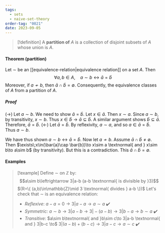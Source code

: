 ```yaml
---
tags:
  - sets
  - naive-set-theory
order-tag: "0021"
date: 2023-09-05
---
```

>[!definition]
>A **partition of** $A$ is a collection of disjoint subsets of $A$ whose union is $A$.

#### Theorem (partition)
Let $\sim$ be an [[equivalence-relation|equivalence relation]] on a set $A$. Then $$\forall a,b\in A,\quad a\sim b \leftrightarrow \bar{a}=\bar{b}$$
Moreover, if $a\not\sim b$, then $\bar{a}\cap \bar{b}=\emptyset$. 
Consequently, the equivalence classes of $A$ from a partition of $A$.
##### Proof
($\rightarrow$) Let $a\sim b$. We need to show $\bar{a}=\bar{b}$.
Let $x\in\bar{a}$. Then $x\sim a$. Since $a\sim b$, by transitivity, $x\sim b$.
Thus $x\in\bar{b}\to \bar{a}\subseteq \bar{b}$.
A similar argument shows $\bar{b}\subseteq \bar{a}$.
Therefore, $\bar{a}=\bar{b}$.
($\leftarrow$) Let $\bar{a}=\bar{b}$. By reflexivity, $a\sim a$, and so $a\in\bar{a}=\bar{b}$. Thus $a\sim b$.

We have thus shown $a\sim b\leftrightarrow \bar{a}=\bar{b}$.
Now let $a\not\sim b$. Assume $\bar{a}\cap \bar{b}\neq\emptyset$. Then $\exists\;x\in(\bar{a}\cap \bar{b})\to x\sim a \textnormal{ and } x\sim b\to a\sim b$ (by transitivity). But this is a contradiction. This $\bar{a}\cap \bar{b}=\emptyset$.

#### Examples

>[!example]
>Define $\sim$ on $\mathbb{Z}$ by:
>$$a\sim b\leftrightarrow 3|a-b (a-b \textnormal{ is divisible by }3)$$
>$(R=\{ (a,b)\in\mathbb{Z}\mid 3 \textnormal{ divides } a-b \})$
>Let's check that $\sim$ is an equivalence relation:
>- *Reflexive*: $a-a=0\to 3|a-a\to a\sim a$ ✔️
>- *Symmetric:* $a\sim b\to 3|a-b \to 3|-(a-b)\to 3|b-a\to b\sim a$ ✔️
>- *Transitive*: $a\sim b\textnormal{ and }b\sim c\to 3|a-b \textnormal{ and } 3|b-c \to$
>$3|(a-b)+(b-c) \to 3|a-c\to a\sim c$ ✔️

